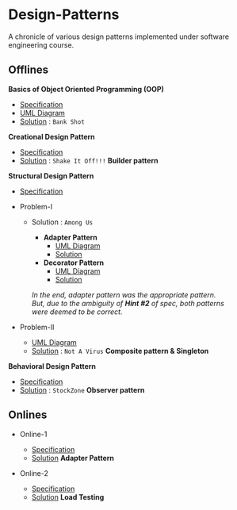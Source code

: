 # Design-Patterns
A chronicle of various design patterns implemented under software engineering course.

## Offlines
 **Basics of Object Oriented Programming (OOP)** 
 - [Specification](/Offlines/Offline_1/Offline1_OOP.pdf)
 - [UML Diagram](/Offlines/Offline_1/Banking%20System/2005020.pdf)
 - [Solution](/Offlines/Offline_1/Bank%20Shot/) : `Bank Shot`

 **Creational Design Pattern**
 - [Specification](/Offlines/Offline_2/CSE308Offline2.pdf)
 - [Solution](/Offlines/Offline_2/Shake%20It%20Off!!!/) : `Shake It Off!!!` **Builder pattern**

 **Structural Design Pattern**
 - [Specification](/Offlines/Offline_3/CSE308_Structural_Design_Pattern.pdf)
 - Problem-I
	- Solution : `Among Us`
		- **Adapter Pattern**
			- [UML Diagram](/Offlines/Offline_3/Among%20Us%20Adapter/Among%20Us%20Adapter.pdf)
			- [Solution](/Offlines/Offline_3/Among%20Us%20Adapter/)
		- **Decorator Pattern**
			- [UML Diagram](/Offlines/Offline_3/Among%20Us%20Decorator/Among%20Us%20Decorator.pdf)
			- [Solution](/Offlines/Offline_3/Among%20Us%20Decorator/)
		
		*In the end, adapter pattern was the appropriate pattern.\
		But, due to the ambiguity of __Hint #2__ of spec, both patterns\
		were deemed to be correct.*
			
 - Problem-II
	- [UML Diagram](/Offlines/Offline_3/Not%20A%20Virus/Not%20A%20Virus.pdf)
	- [Solution](/Offlines/Offline_3/Not%20A%20Virus/) : `Not A Virus` **Composite pattern & Singleton**

 **Behavioral Design Pattern**
 - [Specification](/Offlines/Offline_4/CSE308_Behavioural_Design_Pattern.pdf)
 - [Solution](/Offlines/Offline_4/StockZone/) : `StockZone` **Observer pattern**

## Onlines
 - Online-1
	- [Specification](/Onlines/From20/Online1/A1/spec.pdf)
	- [Solution](/Onlines/From20/Online1/A1/adapter/parser/Adapter.java) **Adapter Pattern**

 - Online-2
	- [Specification](/Onlines/From20/Online2/A1/Load%20Testing%20with%20JMeter%20Online.pdf)
	- [Solution](/Onlines/From20/Online2/A1/) **Load Testing**
